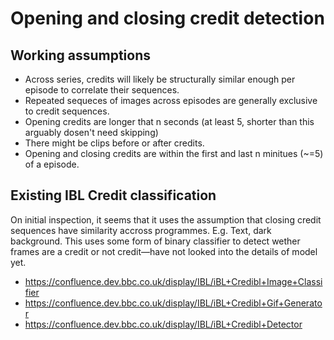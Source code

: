 # Opening and closing credit detection

## Working assumptions
* Across series, credits will likely be structurally similar enough per episode to correlate their sequences.
* Repeated sequeces of images across episodes are generally exclusive to credit sequences.
* Opening credits are longer that n seconds (at least 5, shorter than this arguably dosen't need skipping) 
* There might be clips before or after credits.
* Opening and closing credits are within the first and last n minitues (~=5) of a episode.

## Existing IBL Credit classification
On initial inspection, it seems that it uses the assumption that closing credit sequences have similarity accross programmes. E.g. Text, dark background. This uses some form of binary classifier to detect wether frames are a credit or not credit—have not looked into the details of model yet. 
* https://confluence.dev.bbc.co.uk/display/IBL/iBL+Credibl+Image+Classifier
* https://confluence.dev.bbc.co.uk/display/IBL/iBL+Credibl+Gif+Generator
* https://confluence.dev.bbc.co.uk/display/IBL/iBL+Credibl+Detector